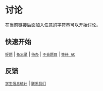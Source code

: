 # 讨论

在当前链接后面加入任意的字符串可以开始讨论。

## 快速开始

[`好题`](好题) | [`备忘录`](备忘录) | [`待办`](待办) | [`不会题目`](不会题目) | [`等待 AC`](等待%20AC)

## 反馈

[`学生信息统计`](student) | [`联系我们`](contact)
